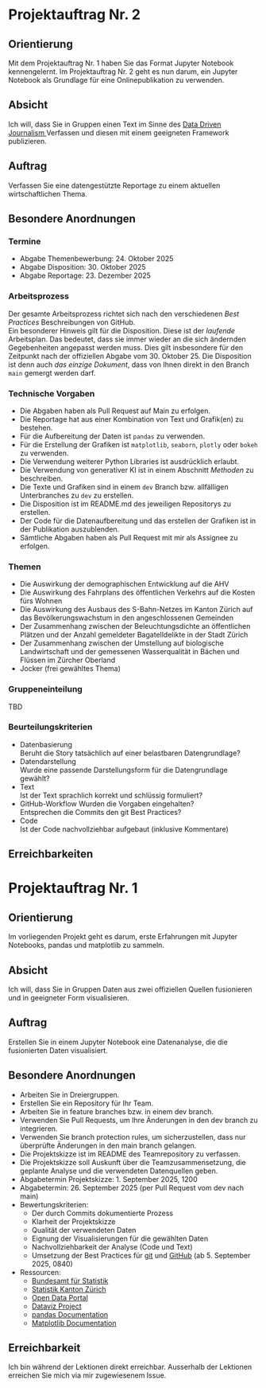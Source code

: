 # Projektauftrag Nr. 2

## Orientierung

Mit dem Projektauftrag Nr. 1 haben Sie das Format Jupyter Notebook
kennengelernt. Im Projektauftrag Nr. 2 geht es nun darum, ein Jupyter
Notebook als Grundlage für eine Onlinepublikation zu verwenden.

## Absicht

Ich will, dass Sie in Gruppen einen Text im Sinne des 
<a href="https://de.wikipedia.org/wiki/Datenjournalismus" target="_blank">
Data Driven Journalism
</a>
Verfassen und diesen mit einem geeigneten Framework publizieren.

## Auftrag

Verfassen Sie eine datengestützte Reportage zu einem aktuellen
wirtschaftlichen Thema.

## Besondere Anordnungen

### Termine

* Abgabe Themenbewerbung: 24. Oktober 2025
* Abgabe Disposition: 30. Oktober 2025
* Abgabe Reportage: 23. Dezember 2025

### Arbeitsprozess

Der gesamte Arbeitsprozess richtet sich nach den verschiedenen *Best
Practices* Beschreibungen von GitHub.  
Ein besonderer Hinweis gilt für die Disposition. Diese ist der
*laufende* Arbeitsplan. Das bedeutet, dass sie immer wieder an die sich
ändernden Gegebenheiten angepasst werden muss. Dies gilt insbesondere
für den Zeitpunkt nach der offiziellen Abgabe vom 30. Oktober 25. Die
Disposition ist denn auch *das einzige Dokument*, dass von Ihnen direkt
in den Branch `main` gemergt werden darf.

### Technische Vorgaben

* Die Abgaben haben als Pull Request auf Main zu erfolgen.
* Die Reportage hat aus einer Kombination von Text und Grafik(en) zu
  bestehen.
* Für die Aufbereitung der Daten ist `pandas` zu verwenden.
* Für die Erstellung der Grafiken ist `matplotlib`, `seaborn`, `plotly`
  oder `bokeh` zu verwenden.
* Die Verwendung weiterer Python Libraries ist ausdrücklich erlaubt.
* Die Verwendung von generativer KI ist in einem Abschnitt *Methoden* zu
  beschreiben. 
* Die Texte und Grafiken sind in einem `dev` Branch bzw. allfälligen
  Unterbranches zu `dev` zu erstellen.
* Die Disposition ist im README.md des jeweiligen Repositorys zu
  erstellen.
* Der Code für die Datenaufbereitung und das erstellen der Grafiken ist
  in der Publikation auszublenden.
* Sämtliche Abgaben haben als Pull Request mit mir als Assignee zu
  erfolgen. 

### Themen

* Die Auswirkung der demographischen Entwicklung auf die AHV
* Die Auswirkung des Fahrplans des öffentlichen Verkehrs auf die Kosten
  fürs Wohnen
* Die Auswirkung des Ausbaus des S-Bahn-Netzes im Kanton Zürich auf das
  Bevölkerungswachstum in den angeschlossenen Gemeinden 
* Der Zusammenhang zwischen der Beleuchtungsdichte an öffentlichen
  Plätzen und der Anzahl gemeldeter Bagatelldelikte in der Stadt Zürich 
* Der Zusammenhang zwischen der Umstellung auf biologische
  Landwirtschaft und der gemessenen Wasserqualität in Bächen und Flüssen
  im Zürcher Oberland 
* Jocker (frei gewähltes Thema)

### Gruppeneinteilung

TBD

### Beurteilungskriterien

* Datenbasierung  
  Beruht die Story tatsächlich auf einer belastbaren Datengrundlage?
* Datendarstellung  
  Wurde eine passende Darstellungsform für die Datengrundlage gewählt?
* Text  
  Ist der Text sprachlich korrekt und schlüssig formuliert?
* GitHub-Workflow
  Wurden die Vorgaben eingehalten?  
  Entsprechen die Commits den git Best Practices?
* Code  
  Ist der Code nachvollziehbar aufgebaut (inklusive Kommentare)

## Erreichbarkeiten

# Projektauftrag Nr. 1

## Orientierung

Im vorliegenden Projekt geht es darum, erste Erfahrungen mit Jupyter
Notebooks, pandas und matplotlib zu sammeln.

## Absicht

Ich will, dass Sie in Gruppen Daten aus zwei offiziellen Quellen
fusionieren und in geeigneter Form visualisieren.

## Auftrag

Erstellen Sie in einem Jupyter Notebook eine Datenanalyse, die die
fusionierten Daten visualisiert.

## Besondere Anordnungen

* Arbeiten Sie in Dreiergruppen.
* Erstellen Sie ein Repository für Ihr Team.
* Arbeiten Sie in feature branches bzw. in einem dev branch.
* Verwenden Sie Pull Requests, um Ihre Änderungen in den dev branch zu
  integrieren. 
* Verwenden Sie branch protection rules, um sicherzustellen, dass nur
  überprüfte Änderungen in den main branch gelangen.
* Die Projektskizze ist im README des Teamrepository zu verfassen.
* Die Projektskizze soll Auskunft über die Teamzusammensetzung, die
  geplante Analyse und die verwendeten Datenquellen geben.
* Abgabetermin Projektskizze: 1. September 2025, 1200
* Abgabetermin: 26. September 2025 (per Pull Request vom dev nach main)
* Bewertungskriterien: 
  * Der durch Commits dokumentierte Prozess
  * Klarheit der Projektskizze
  * Qualität der verwendeten Daten
  * Eignung der Visualisierungen für die gewählten Daten
  * Nachvollziehbarkeit der Analyse (Code und Text)
  * Umsetzung der Best Practices für 
    <a href="https://www.w3schools.com/git/git_best_practices.asp?remote=github" target="_blank">git</a> und
    <a href="https://docs.github.com/en/repositories/creating-and-managing-repositories/best-practices-for-repositories" target="_blank">GitHub</a>
    (ab 5. September 2025, 0840)
* Ressourcen:
  * [Bundesamt für Statistik](https://www.bfs.admin.ch)
  * [Statistik Kanton Zürich](https://www.zh.ch/de/direktion-der-justiz-und-des-innern/statistisches-amt.html)
  * [Open Data Portal](https://opendata.swiss)
  * [Dataviz Project](https://datavizproject.com)
  * [pandas Documentation](https://pandas.pydata.org/docs/)
  * [Matplotlib Documentation](https://matplotlib.org/stable/contents.html)

## Erreichbarkeit

Ich bin während der Lektionen direkt erreichbar. Ausserhalb der
Lektionen erreichen Sie mich via mir zugewiesenem Issue.
